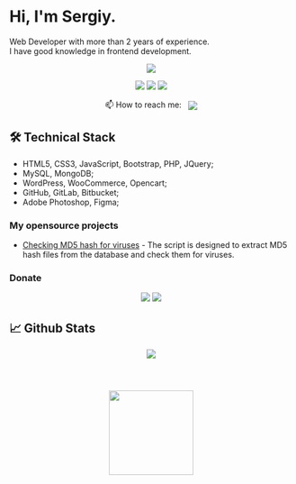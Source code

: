 # Hi, I'm Sergiy. 
Web Developer with more than 2 years of experience. </br>
I have good knowledge in frontend development.

<p align='center'>
  <a href="https://github.com/anuraghazra/github-readme-stats"><img src="https://github-readme-stats.vercel.app/api/top-langs/?username=SergoAlmighty&layout=compact&show_icons=true&border_color=30363d&bg_color=21262d&text_color=c9d1d9&title_color=c9d1d9"/></a>  
</p>

<p align='center'>
  <a href="https://www.linkedin.com/in/sergey-chernyshevich-51bb45221/" target="_blank"><img src="https://img.shields.io/badge/LinkedIn-0077B5?style=for-the-badge&logo=linkedin&logoColor=white"/></a>
  <a href="https://www.sololearn.com/profile/9255924" target="_blank"><img src="https://img.shields.io/badge/-Sololearn-3a464b?style=for-the-badge&logo=Sololearn&logoColor=white"/></a>
  <a href="https://www.facebook.com/profile.php?id=100006469435880" target="_blank"><img src="https://img.shields.io/badge/Facebook-1877F2?style=for-the-badge&logo=facebook&logoColor=white"/></a>
</p>

<p align='center'>
   📫 How to reach me:   <a align='center' href='mailto:fan1235@gmail.com'><img align='center' src="https://img.shields.io/badge/Gmail-D14836?style=for-the-badge&logo=gmail&logoColor=white&"/></a>
</p>

<!-- 
### Key points
*
* 
-->

## 🛠 Technical Stack
*   HTML5, CSS3, JavaScript, Bootstrap, PHP, JQuery;
*   MySQL, MongoDB;
*   WordPress, WooCommerce, Opencart;
*   GitHub, GitLab, Bitbucket;
*   Adobe Photoshop, Figma;

### My opensource projects
*   [Checking MD5 hash for viruses](https://github.com/SergoAlmighty/MD5) - The script is designed to extract MD5 hash files from the database and check them for viruses.

### Donate
<p align='center'>
  <a href="https://www.paypal.com/donate/?hosted_button_id=H3H6DWMGP7AY2"><img src="https://img.shields.io/badge/PayPal-00457C?style=for-the-badge&logo=paypal&logoColor=white"/></a>  
  <a href="https://send.monobank.ua/jar/5zrTgEHtYb"><img src="https://img.shields.io/badge/monobank-black?style=for-the-badge"/></a>
<!-- 
  <a href=""><img src="https://img.shields.io/badge/Ethereum-3C3C3D?style=for-the-badge&logo=Ethereum&logoColor=white"/></a>
  <a href=""><img src="https://img.shields.io/badge/Bitcoin-000000?style=for-the-badge&logo=bitcoin&logoColor=white"/></a>
   -->
</p>


## 📈 Github Stats

<div align="center">
    <img src="https://github-readme-stats.vercel.app/api?username=SergoAlmighty&layout=compact&theme=city_lights&count_private=true&show_icons=true&border_color=30363d&bg_color=21262d&text_color=c9d1d9&title_color=c9d1d9%icon_color=e28905" align="center"/>
</div>

</br>

<div align="center" style="margin: 40px 0">
   <a href="https://github.com/SergoAlmighty/SergoAlmighty">
       <img width="150px" src="https://komarev.com/ghpvc/?username=SergoAlmighty&color=DE002D">
   </a>
</div>



<!--   <img src="https://img.shields.io/badge/acer%20Aspire%20v3%E2%80%90571G-83B81A?style=for-the-badge&logo=acer&logoColor=white"/>
  <img src="https://img.shields.io/badge/Windows%2010-0078D6?style=for-the-badge&logo=windows&logoColor=white"/>
  <img src="https://img.shields.io/badge/Ubuntu-E95420?style=for-the-badge&logo=ubuntu&logoColor=white"/>
  <img src="https://img.shields.io/badge/sublime_text-%23575757.svg?&style=for-the-badge&logo=sublime-text&logoColor=important"/>
  <img src="https://img.shields.io/badge/HTML5-E34F26?style=for-the-badge&logo=html5&logoColor=white"/>
  <img src="https://img.shields.io/badge/CSS3-1572B6?style=for-the-badge&logo=css3&logoColor=white"/>
  <img src="https://img.shields.io/badge/JavaScript-323330?style=for-the-badge&logo=javascript&logoColor=F7DF1E"/>
  <img src="https://img.shields.io/badge/PHP-777BB4?style=for-the-badge&logo=php&logoColor=white"/>
  <img src="https://img.shields.io/badge/MySQL-005C84?style=for-the-badge&logo=mysql&logoColor=white"/>
  
  <img src="https://img.shields.io/badge/Stack_Overflow-FE7A16?style=for-the-badge&logo=stack-overflow&logoColor=white"/>
  <img src="https://img.shields.io/badge/UpWork-6FDA44?style=for-the-badge&logo=Upwork&logoColor=white"/>
  <img src="https://img.shields.io/badge/Gmail-D14836?style=for-the-badge&logo=gmail&logoColor=white"/>
  <img src=""/>
  <img src=""/>
  <img src=""/>
  
  
 -->
  
  
  
<!--
**SergoAlmighty/SergoAlmighty** is a ✨ _special_ ✨ repository because its `README.md` (this file) appears on your GitHub profile.

Here are some ideas to get you started:

- 🔭 I’m currently working on ...
- 🌱 I’m currently learning ...
- 👯 I’m looking to collaborate on ...
- 🤔 I’m looking for help with ...
- 💬 Ask me about ...
- 📫 How to reach me: ...
- 😄 Pronouns: ...
- ⚡ Fun fact: ...
-->
